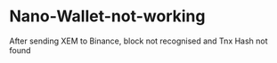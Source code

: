 # Nano-Wallet-not-working
After sending XEM to Binance, block not recognised and Tnx Hash not found
